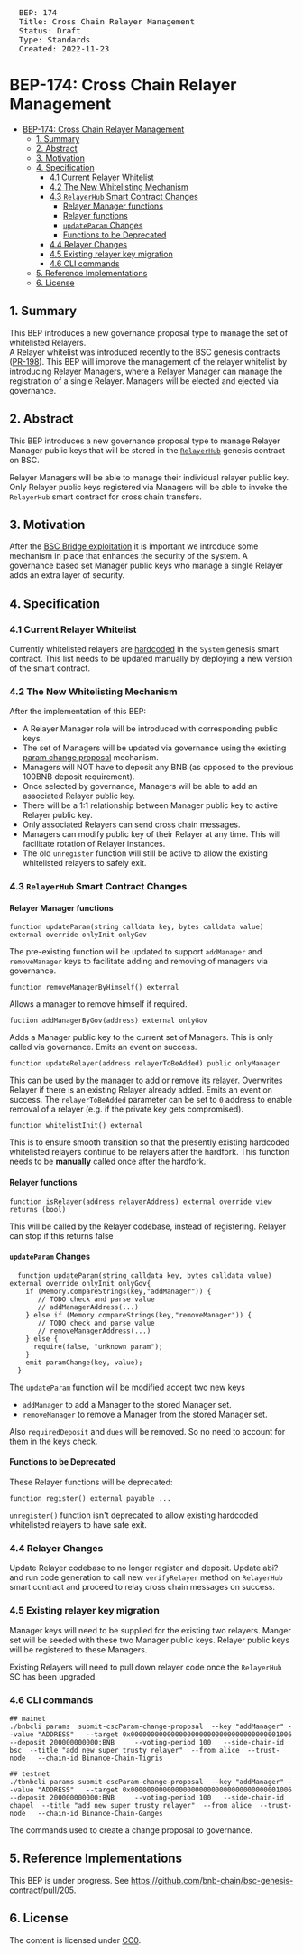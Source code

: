 <pre>
  BEP: 174
  Title: Cross Chain Relayer Management
  Status: Draft
  Type: Standards
  Created: 2022-11-23
</pre>

# BEP-174: Cross Chain Relayer Management
- [BEP-174: Cross Chain Relayer Management](#bep-174-cross-chain-relayer-management)
  - [1. Summary](#1-summary)
  - [2. Abstract](#2-abstract)
  - [3. Motivation](#3-motivation)
  - [4. Specification](#4-specification)
    - [4.1 Current Relayer Whitelist](#41-current-relayer-whitelist)
    - [4.2 The New Whitelisting Mechanism](#42-the-new-whitelisting-mechanism)
    - [4.3 `RelayerHub` Smart Contract Changes](#43-relayerhub-smart-contract-changes)
      - [Relayer Manager functions](#relayer-manager-functions)
      - [Relayer functions](#relayer-functions)
      - [`updateParam` Changes](#updateparam-changes)
      - [Functions to be Deprecated](#functions-to-be-deprecated)
    - [4.4 Relayer Changes](#44-relayer-changes)
    - [4.5 Existing relayer key migration](#45-existing-relayer-key-migration)
    - [4.6 CLI commands](#46-cli-commands)
  - [5. Reference Implementations](#5-reference-implementations)
  - [6. License](#6-license)

## 1. Summary

This BEP introduces a new governance proposal type to manage the set of whitelisted Relayers.  
A Relayer whitelist was introduced recently to the BSC genesis contracts ([PR-198](https://github.com/bnb-chain/bsc-genesis-contract/pull/198)). 
This BEP will improve the management of the relayer whitelist by introducing Relayer Managers, where a Relayer Manager can manage the registration of a single Relayer. 
Managers will be elected and ejected via governance.

## 2. Abstract

This BEP introduces a new governance proposal type to manage Relayer Manager public keys that will be stored in the [`RelayerHub`](https://github.com/bnb-chain/bsc-genesis-contract/blob/71dcd4c409a68a6e084645a9f1f80adecd5a4269/contracts/RelayerHub.sol) genesis contract on BSC.  

Relayer Managers will be able to manage their individual relayer public key.  Only Relayer public keys registered via Managers will be able to invoke the `RelayerHub` smart contract for cross chain transfers.  

## 3. Motivation

After the [BSC Bridge exploitation](https://github.com/verichains/public-audit-reports/discussions/17) it is important we introduce some mechanism in place that enhances the security of the system. A governance based set Manager public keys who manage a single Relayer adds an extra layer of security.


## 4. Specification


### 4.1 Current Relayer Whitelist

Currently whitelisted relayers are [hardcoded](https://github.com/bnb-chain/bsc-genesis-contract/blob/a8476b2aefba0a66db86311ab44d43d7e2df24fe/contracts/System.sol#L88) in the `System` genesis smart contract.  This list needs to be updated manually by deploying a new version of the smart contract.

### 4.2 The New Whitelisting Mechanism
After the implementation of this BEP:

- A Relayer Manager role will be introduced with corresponding public keys.   
- The set of Managers will be updated via governance using the existing [param change proposal](https://github.com/bnb-chain/bnb-chain.github.io/blob/45f59e2/docs/learn/bsc-gov.md#submit-cross-chain-param-change-proposal) mechanism.
- Managers will NOT have to deposit any BNB (as opposed to the previous 100BNB deposit requirement). 
- Once selected by governance, Managers will be able to add an associated Relayer public key.
- There will be a 1:1 relationship between Manager public key to active Relayer public key.
- Only associated Relayers can send cross chain messages. 
- Managers can modify public key of their Relayer at any time. This will facilitate rotation of Relayer instances.
- The old `unregister` function will still be active to allow the existing whitelisted relayers to safely exit.

### 4.3 `RelayerHub` Smart Contract Changes
#### Relayer Manager functions

```
function updateParam(string calldata key, bytes calldata value) external override onlyInit onlyGov
```
The pre-existing function will be updated to support `addManager` and `removeManager` keys to facilitate adding and removing of managers via governance.

```
function removeManagerByHimself() external
```
Allows a manager to remove himself if required.

```
fuction addManagerByGov(address) external onlyGov
```
Adds a Manager public key to the current set of Managers. This is only called via governance. Emits an event on success.

```
function updateRelayer(address relayerToBeAdded) public onlyManager
```
This can be used by the manager to add or remove its relayer. Overwrites Relayer if there is an existing Relayer already added. Emits an event on success. The `relayerToBeAdded` parameter can be set to `0` address to enable removal of a relayer (e.g. if the private key gets compromised).

```
function whitelistInit() external 
```
This is to ensure smooth transition so that the presently existing hardcoded whitelisted relayers continue to be relayers after the hardfork. This function needs to be **manually** called once after the hardfork.

#### Relayer functions
```
function isRelayer(address relayerAddress) external override view returns (bool)
```
This will be called by the Relayer codebase, instead of registering.  Relayer can stop if this returns false


#### `updateParam` Changes

```
  function updateParam(string calldata key, bytes calldata value) external override onlyInit onlyGov{
    if (Memory.compareStrings(key,"addManager")) {
       // TODO check and parse value
       // addManagerAddress(...)
    } else if (Memory.compareStrings(key,"removeManager")) {
       // TODO check and parse value
       // removeManagerAddress(...)
    } else {
      require(false, "unknown param");
    }
    emit paramChange(key, value);
  }
```
The `updateParam` function will be modified accept two new keys
- `addManager` to add a Manager to the stored Manager set.
- `removeManager` to remove a Manager from the stored Manager set.

Also `requiredDeposit` and `dues` will be removed. So no need to account for them in the keys check.

#### Functions to be Deprecated

These Relayer functions will be deprecated:
```
function register() external payable ...
```

`unregister()` function isn't deprecated to allow existing hardcoded whitelisted relayers to have safe exit.

### 4.4 Relayer Changes

Update Relayer codebase to no longer register and deposit. Update abi? and run code generation to call new `verifyRelayer` method on `RelayerHub` smart contract and proceed to relay cross chain messages on success.

### 4.5 Existing relayer key migration

Manager keys will need to be supplied for the existing two relayers.  Manger set will be seeded with these two Manager public keys.  Relayer public keys will be registered to these Managers.

Existing Relayers will need to pull down relayer code once the `RelayerHub` SC has been upgraded.

### 4.6 CLI commands
```
## mainet
./bnbcli params  submit-cscParam-change-proposal  --key "addManager" --value "ADDRESS"   --target 0x0000000000000000000000000000000000001006 --deposit 200000000000:BNB     --voting-period 100   --side-chain-id  bsc  --title "add new super trusty relayer"  --from alice  --trust-node   --chain-id Binance-Chain-Tigris

## testnet
./tbnbcli params submit-cscParam-change-proposal  --key "addManager" --value "ADDRESS"   --target 0x0000000000000000000000000000000000001006 --deposit 200000000000:BNB     --voting-period 100   --side-chain-id  chapel  --title "add new super trusty relayer"  --from alice  --trust-node   --chain-id Binance-Chain-Ganges
```
The commands used to create a change proposal to governance.

## 5. Reference Implementations
This BEP is under progress. See https://github.com/bnb-chain/bsc-genesis-contract/pull/205.

## 6. License

The content is licensed under [CC0](https://creativecommons.org/publicdomain/zero/1.0/).
